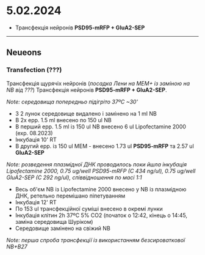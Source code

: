 5.02.2024
=========
- Трансфекція нейронів  __PSD95-mRFP + GluA2-SEP__

---


## Neueons
### Transfection (???)
Трансфекція щурячіх нейронів (_посадка Лени на MEM+ із заміною на NB від ???_)  Трансфекція нейронів  __PSD95-mRFP + GluA2-SEP__.

_Note: середовища попередньо підігріто 37ºC ~30'_

- З 2 лунок  середовище видалено і замінено на 1 ml NB
- В 2x epp. 1.5 ml внесено по 150 ul NB
- В перший epp. 1.5 ml із 150 ul NB внесено 6 ul Lipofectamine 2000 (exp. 08.2023)
- Інкубація 10' RT
- В другий epp. із 150 ul MEM - внесено 1.73 ul  __PSD95-mRFP__ та  2.57 ul __GluA2-SEP__

_Note: розведення плазмідної ДНК проводилось поки йшла інкубація Lipofectamine 2000, 0.75 ug/well PSD95-mRFP (C 434 ng/ul),  0.75 ug/well GluA2-SEP (C 292 ng/ul), співвідношення по маcі 1:1_

- Весь об'єм NB із Lipofectamine 2000 внесено у NB із плазмідною ДНК, ретельно перемішано піпетуванням
- Інкубація 12' RT
- По 153 ul трансфекційної суміші внесено в окремі лунки
- Інкубація клітин 2h 37ºC 5% CO2 (початок о 12:42, кінець о 14:45, заміна середовища Шуріком)
- Середовище замінено на свіжий NB

_Note: перша спроба трансфекції із використанням безсироваткової NB+B27_